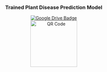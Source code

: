 <div align="center">
  <h3>Trained Plant Disease Prediction Model</h3>

<div id="badges">
    <a href="https://drive.google.com/drive/folders/1_s-kucN6bhZ-4b7hzo4mQVN29v9d3eUU?usp=drive_link">
      <img src="https://img.shields.io/badge/Google%20Drive-EB4132?style=for-the-badge&logo=Google%20Drive&logoColor=ffffff" alt="Google Drive Badge"/>
    </a>
  </div>

  <img src="https://i.ibb.co/g4g04CN/Plant-Disease-Prediction-trained-model-qrcode-1.png" alt="QR Code" width="150">
</div>
